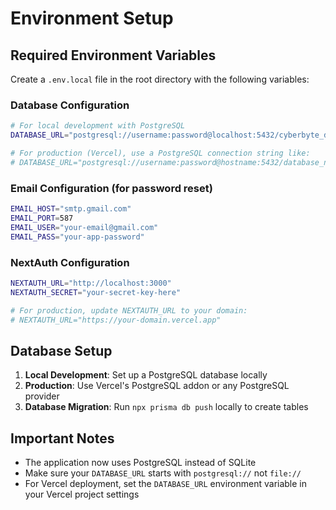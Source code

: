 # Environment Setup

## Required Environment Variables

Create a `.env.local` file in the root directory with the following variables:

### Database Configuration
```bash
# For local development with PostgreSQL
DATABASE_URL="postgresql://username:password@localhost:5432/cyberbyte_db?schema=public"

# For production (Vercel), use a PostgreSQL connection string like:
# DATABASE_URL="postgresql://username:password@hostname:5432/database_name?schema=public"
```

### Email Configuration (for password reset)
```bash
EMAIL_HOST="smtp.gmail.com"
EMAIL_PORT=587
EMAIL_USER="your-email@gmail.com"
EMAIL_PASS="your-app-password"
```

### NextAuth Configuration
```bash
NEXTAUTH_URL="http://localhost:3000"
NEXTAUTH_SECRET="your-secret-key-here"

# For production, update NEXTAUTH_URL to your domain:
# NEXTAUTH_URL="https://your-domain.vercel.app"
```

## Database Setup

1. **Local Development**: Set up a PostgreSQL database locally
2. **Production**: Use Vercel's PostgreSQL addon or any PostgreSQL provider
3. **Database Migration**: Run `npx prisma db push` locally to create tables

## Important Notes

- The application now uses PostgreSQL instead of SQLite
- Make sure your `DATABASE_URL` starts with `postgresql://` not `file://`
- For Vercel deployment, set the `DATABASE_URL` environment variable in your Vercel project settings
